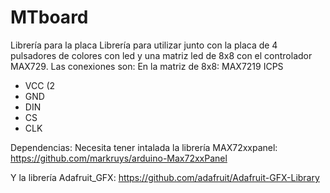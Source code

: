 # MTboard
Librería para la placa
Librería para utilizar junto con la placa de 4 pulsadores de colores con led y una matriz led de 8x8 con el controlador MAX729.
Las conexiones son:
  En la matriz de 8x8:
  MAX7219         ICPS
  * VCC           (2
  * GND
  * DIN
  * CS
  * CLK
  
Dependencias:
Necesita tener intalada la librería MAX72xxpanel: 
https://github.com/markruys/arduino-Max72xxPanel

Y la librería Adafruit_GFX: https://github.com/adafruit/Adafruit-GFX-Library
